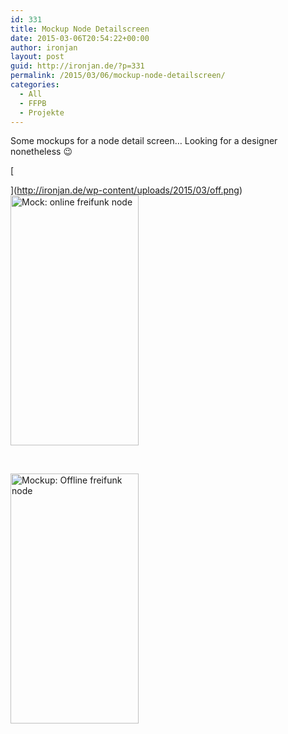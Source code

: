 ```yaml
---
id: 331
title: Mockup Node Detailscreen
date: 2015-03-06T20:54:22+00:00
author: ironjan
layout: post
guid: http://ironjan.de/?p=331
permalink: /2015/03/06/mockup-node-detailscreen/
categories:
  - All
  - FFPB
  - Projekte
---
```

Some mockups for a node detail screen&#8230; Looking for a designer nonetheless 😉

[
  
](http://ironjan.de/wp-content/uploads/2015/03/off.png) [<img class="alignnone size-medium wp-image-333" src="http://ironjan.de/wp-content/uploads/2015/03/on-205x400.png" alt="Mock: online freifunk node" width="205" height="400" srcset="http://ironjan.de/wp-content/uploads/2015/03/on-205x400.png 205w, http://ironjan.de/wp-content/uploads/2015/03/on-102x200.png 102w, http://ironjan.de/wp-content/uploads/2015/03/on.png 395w" sizes="(max-width: 205px) 100vw, 205px" />](http://ironjan.de/wp-content/uploads/2015/03/on.png)

&nbsp;

<img class="alignnone size-medium wp-image-332" src="http://ironjan.de/wp-content/uploads/2015/03/off-205x400.png" alt="Mockup: Offline freifunk node" width="205" height="400" srcset="http://ironjan.de/wp-content/uploads/2015/03/off-205x400.png 205w, http://ironjan.de/wp-content/uploads/2015/03/off-103x200.png 103w, http://ironjan.de/wp-content/uploads/2015/03/off.png 400w" sizes="(max-width: 205px) 100vw, 205px" />